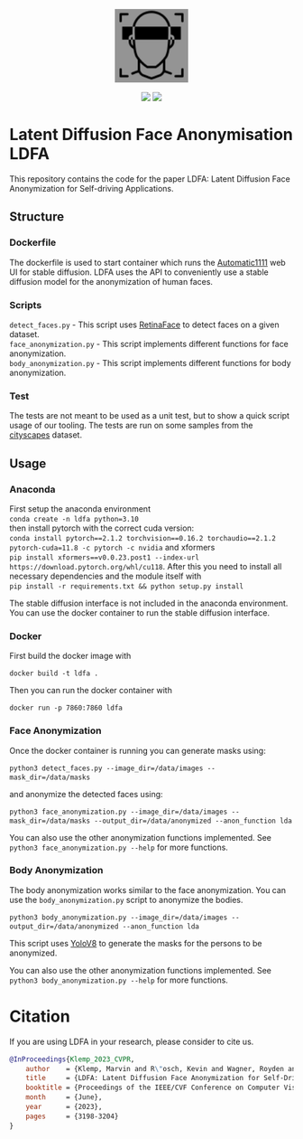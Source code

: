 <p align="center">
    <img src="https://raw.githubusercontent.com/KIT-MRT/latent_diffusion_face_anonymization/pages/docs/static/images/favicon.svg?sanitize=true"
        height="130">
</p>

<p align="center">
    <a href="https://kit-mrt.github.io/latent_diffusion_face_anonymization/"> <img src="https://img.shields.io/badge/Project%20page-green?style=flat"/></a>
    <a href="https://openaccess.thecvf.com/content/CVPR2023W/E2EAD/papers/Klemp_LDFA_Latent_Diffusion_Face_Anonymization_for_Self-Driving_Applications_CVPRW_2023_paper.pdf"> <img src="https://img.shields.io/badge/Paper-CVPRW23-1c75b8?style=flat"/></a>
</p>






# Latent Diffusion Face Anonymisation LDFA
This repository contains the code for the paper LDFA: Latent Diffusion Face Anonymization for Self-driving Applications.

## Structure
### Dockerfile
The dockerfile is used to start container which runs the [Automatic1111](https://github.com/AUTOMATIC1111/stable-diffusion-webui) web UI for stable diffusion. LDFA uses the API to conveniently use a stable diffusion model for the anonymization of human faces.

### Scripts
`detect_faces.py` - This script uses [RetinaFace](https://github.com/serengil/retinaface) to detect faces on a given dataset.  
`face_anonymization.py` - This script implements different functions for face anonymization.  
`body_anonymization.py` - This script implements different functions for body anonymization. 

### Test
The tests are not meant to be used as a unit test, but to show a quick script usage of our tooling. The tests are run on some samples from the [cityscapes](https://www.cityscapes-dataset.com/) dataset.
## Usage
### Anaconda
First setup the anaconda environment  
`conda create -n ldfa python=3.10`  
then install pytorch with the correct cuda version:  
`conda install pytorch==2.1.2 torchvision==0.16.2 torchaudio==2.1.2 pytorch-cuda=11.8 -c pytorch -c nvidia` and xformers  
`pip install xformers==v0.0.23.post1 --index-url https://download.pytorch.org/whl/cu118`.
After this you need to install all necessary dependencies and the module itself with  
`pip install -r requirements.txt && python setup.py install`

The stable diffusion interface is not included in the anaconda environment. You can use the docker container to run the stable diffusion interface.
### Docker 
First build the docker image with  
```shell
docker build -t ldfa .
```
Then you can run the docker container with  
```shell
docker run -p 7860:7860 ldfa 
```

### Face Anonymization
Once the docker container is running you can generate masks using:  
```shell
python3 detect_faces.py --image_dir=/data/images --mask_dir=/data/masks
```

and anonymize the detected faces using:

```shell
python3 face_anonymization.py --image_dir=/data/images --mask_dir=/data/masks --output_dir=/data/anonymized --anon_function lda
```

You can also use the other anonymization functions implemented. See `python3 face_anonymization.py --help` for more functions.

### Body Anonymization
The body anonymization works similar to the face anonymization. You can use the `body_anonymization.py` script to anonymize the bodies.  
```shell
python3 body_anonymization.py --image_dir=/data/images --output_dir=/data/anonymized --anon_function lda
```
This script uses [YoloV8](https://docs.ultralytics.com/models/yolov8/) to generate the masks for the persons to be anonymized.

You can also use the other anonymization functions implemented. See `python3 body_anonymization.py --help` for more functions.

# Citation

If you are using LDFA in your research, please consider to cite us.

```bibtex
@InProceedings{Klemp_2023_CVPR,
    author    = {Klemp, Marvin and R\"osch, Kevin and Wagner, Royden and Quehl, Jannik and Lauer, Martin},
    title     = {LDFA: Latent Diffusion Face Anonymization for Self-Driving Applications},
    booktitle = {Proceedings of the IEEE/CVF Conference on Computer Vision and Pattern Recognition (CVPR) Workshops},
    month     = {June},
    year      = {2023},
    pages     = {3198-3204}
}
```
